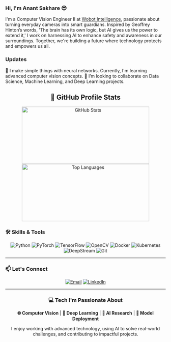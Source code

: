 ### Hi, I'm Anant Sakhare 😎 

<!--
**senhorinfinito/senhorinfinito** is a ✨ _special_ ✨ repository because its `README.md` (this file) appears on your GitHub profile.
-->

I'm a Computer Vision Engineer II at [Wobot Intelligence](https://wobot.ai/), passionate about turning everyday cameras into smart guardians. Inspired by Geoffrey Hinton’s words, 'The brain has its own logic, but AI gives us the power to extend it,' I work on harnessing AI to enhance safety and awareness in our surroundings. Together, we're building a future where technology protects and empowers us all.

### Updates 

🧠 I make simple things with neural networks. Currently, I'm learning advanced computer vision concepts.  🤝 I’m looking to collaborate on Data Science, Machine Learning, and Deep Learning projects.

<div align="center">
    <h2>🚀 GitHub Profile Stats</h2>
    <img height="180" width="400" src="https://github-readme-stats.vercel.app/api?username=senhorinfinito&show_icons=true&count_private=true&theme=dark" alt="GitHub Stats" />
    <img height="180" width="400" src="https://github-readme-stats.vercel.app/api/top-langs/?username=senhorinfinito&layout=compact&theme=dracula" alt="Top Languages" />
<!--     <img height="180" width="400" src="https://github-readme-streak-stats.herokuapp.com/?user=senhorinfinito&theme=radical" alt="Streak Stats" /> -->
</div>

### 🛠️ **Skills & Tools**

<div align="center">
    <img src="https://img.shields.io/badge/Python-%233776AB.svg?style=for-the-badge&logo=python&logoColor=white" alt="Python" />
    <img src="https://img.shields.io/badge/PyTorch-%23EE4C2C.svg?style=for-the-badge&logo=pytorch&logoColor=white" alt="PyTorch" />
    <img src="https://img.shields.io/badge/TensorFlow-%23FF6F00.svg?style=for-the-badge&logo=tensorflow&logoColor=white" alt="TensorFlow" />
    <img src="https://img.shields.io/badge/OpenCV-%235C3EE8.svg?style=for-the-badge&logo=opencv&logoColor=white" alt="OpenCV" />
    <img src="https://img.shields.io/badge/Docker-%232496ED.svg?style=for-the-badge&logo=docker&logoColor=white" alt="Docker" />
    <img src="https://img.shields.io/badge/Kubernetes-%23326CE5.svg?style=for-the-badge&logo=kubernetes&logoColor=white" alt="Kubernetes" />
    <img src="https://img.shields.io/badge/DeepStream-%230F72B9.svg?style=for-the-badge&logo=nvidia&logoColor=white" alt="DeepStream" />
    <img src="https://img.shields.io/badge/Git-%23F05032.svg?style=for-the-badge&logo=git&logoColor=white" alt="Git" />
</div>

---

### 📫 **Let's Connect**

<div align="center">
    <a href="mailto:anantsakhare12@gmail.com"><img src="https://img.shields.io/badge/Email-%23D14836.svg?style=for-the-badge&logo=gmail&logoColor=white" alt="Email" /></a>
    <a href="https://www.linkedin.com/in/anantsakhare/"><img src="https://img.shields.io/badge/LinkedIn-%230077B5.svg?style=for-the-badge&logo=linkedin&logoColor=white" alt="LinkedIn" /></a>
</div>

---

<div align="center">
    <h3>💻 Tech I'm Passionate About</h3>
    <p>
        <b>🌐 Computer Vision</b> |  <b>🧠 Deep Learning</b> | <b>🔬 AI Research</b> | <b>🚀 Model Deployment</b>
    </p>
    <p>
        I enjoy working with advanced technology, using AI to solve real-world challenges, and contributing to impactful projects.
    </p>
</div>
